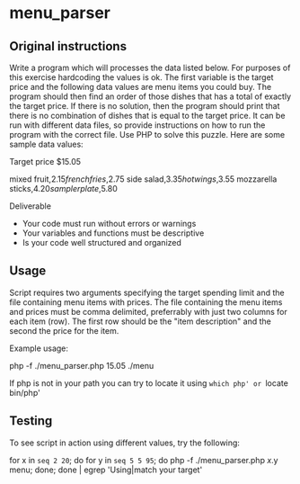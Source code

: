 # menu_parser

## Original instructions

Write a program which will processes the data listed below. For purposes of this exercise hardcoding the values is ok. The first variable is the target price and the following data values are menu items you could buy. The program should then find an order of those dishes that has a total of exactly the target price. If there is no solution, then the program should print that there is no combination of dishes that is equal to the target price. It can be run with different data files, so provide instructions on how to run the program with the correct file. Use PHP to solve this puzzle.
Here are some sample data values:

Target price $15.05

mixed fruit,$2.15
french fries,$2.75
side salad,$3.35
hot wings,$3.55
mozzarella sticks,$4.20
sampler plate,$5.80

Deliverable
- Your code must run without errors or warnings
- Your variables and functions must be descriptive
- Is your code well structured and organized

## Usage

  Script requires two arguments specifying the target spending limit and the file containing menu items with prices.
  The file containing the menu items and prices must be comma delimited, preferrably with just two columns for each item (row).
  The first row should be the "item description" and the second the price for the item.
  
  Example usage:
  
  php -f ./menu_parser.php 15.05 ./menu

  If php is not in your path you can try to locate it using `which php' or `locate bin/php'
  
## Testing

To see script in action using different values, try the following:

for x in `seq 2 20`; do for y in `seq 5 5 95`; do php -f ./menu_parser.php $x.$y menu; done; done | egrep 'Using|match your target'
